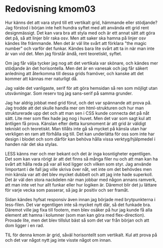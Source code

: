 ---
---
Redovisning kmom03
=========================

Hur känns det att vara styrd till ett vertikalt grid, hämmande eller stödjande?
Jag förstod i början inte helt hundra syftet med att använda ett grid rent designmässigt. Det kan vara bra att styla med och är ett annat sätt att göra det på, så att linjer blir raka osv. Men att saker ska hamna på linjer osv kändes lite främmande. Men det är väl lite svårt att förklara "the magic number" och varför det funkar. Kändes bara lite svårt att ta in när man inte är van vid det. Men jag förstår ändå, rent teoretiskt, syftet.

Om jag får välja tycker jag nog att det vertikala var skönare, och kändes mer stödjande än det horisontella. Men det är en vanesak och jag får säkert anledning att återkomma till dessa grids framöver, och kanske att det kommer att kännas mer naturligt då.

Jag valde det vanligaste, serif för att göra hemsidan så ren som möjligt utan utsvävningar. Som reserv tog jag sans-serif på samma grunder.

Jag har aldrig jobbat med grid förut, och det var spännande att prova på. Jag trodde att det skulle handla mer om html-strukturen och hur man strukturerade upp det och att man sen i CSS kunde connecta det på nåt sätt. Lite mer som flex hade jag nog i huvet. Men det var som sagt kul att äntligen få prova. Känslan efter detta kursmoment är att grid är väldigt tekniskt och teoretiskt. Man tillåts inte gå så mycket på känsla utan har verkligen en ram att förhålla sig till. Det kan underlätta för oss som inte har design i blodet och som därför kan behöva hålla vissa verktyg/hjälpmedel i handen när det ska stylas.

LESS känns mer och mer bekant och det är inga kosntigheter egentligen. Det som kan vara rörigt är att det finns så många filer nu och att man kan ha svårt att hålla reda på var all kod ligger och vilken som styr. Jag använde !important i de fall jag ville skriva över nåt, vet inte om det behövdes men min känsla var att det blev mycket dubbelt och att jag inte hade superkoll. Det är väl den stora nackdelen när man jobbar med någon annans ramverk, att man inte vet hur allt funkar eller hur logiken är. Däremot blir det ju lättare för varje vecka som passerar, så jag är positiv och ser framåt.

Sidan kändes hyfsat responsiv även innan jag började med brytpunkterna i less-filen. Det var egentligen inte så mycket nytt där, så det funkade bra. Däremot ville jag fixa till footern, men blev osäker på hur jag kunde få alla element att hamna i kolumner (som man kan göra med flex-direction). Provade lite, men det blev tillslut bäst så som det var från början och att dom ligger i en rad.

TIL för denna kmom är grid, såväl horisontellt som vertikalt. Kul att prova på och det var något nytt jag inte visste något om innan.

